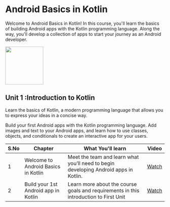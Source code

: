 # Android Basics in Kotlin 
Welcome to Android Basics in Kotlin! In this course, you'll learn the basics of building Android apps with the Kotlin programming language. Along the way, you'll develop a collection of apps to start your journey as an Android developer.

<img src="https://developer.android.com/static/images/hero-assets/android-basics-kotlin.svg" width="120px"/>

## Unit 1 :Introduction to Kotlin
Learn the basics of Kotlin, a modern programming language that allows you to express your ideas in a concise way.

Build your first Android apps with the Kotlin programming language. Add images and text to your Android apps, and learn how to use classes, objects, and conditionals to create an interactive app for your users.

|S.No | Chapter | What You'll learn | Video
|------|------|------|-------|
|1 | Welcome to Android Basics in Kotlin | Meet the team and learn what you’ll need to begin developing Android apps in Kotlin. | [Watch](https://youtu.be/OpQ3VzzgE0g)
|2 | Build your 1st Android app in Kotlin | Learn more about the course goals and requirements in this introduction to First Unit | [Watch](https://youtu.be/7VG8b7FtTo0)
